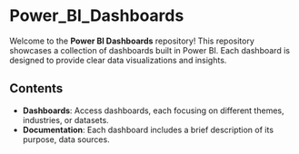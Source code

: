 # Power_BI_Dashboards
Welcome to the **Power BI Dashboards** repository! This repository showcases a collection of dashboards built in Power BI.
Each dashboard is designed to provide clear data visualizations and insights.

## Contents
- **Dashboards**: Access  dashboards, each focusing on different themes, industries, or datasets.
- **Documentation**: Each dashboard includes a brief description of its purpose, data sources.



